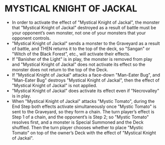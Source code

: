 
# MYSTICAL KNIGHT OF JACKAL

*   In order to activate the effect of "Mystical Knight of Jackal", the monster that "Mystical Knight of Jackal" destroyed as a result of battle must be your opponent’s own monster, not one of your monsters that your opponent controls.
*   "Mystical Knight of Jackal" sends a monster to the Graveyard as a result of battle, and THEN returns it to the top of the deck, so "Sangan" or "Witch of the Black Forest", etc., will activate their effects.
*   If "Banisher of the Light" is in play, the monster is removed from play and "Mystical Knight of Jackal" does not activate its effect so the monster does not return to the top of the Deck.
*   If "Mystical Knight of Jackal" attacks a face-down "Man-Eater Bug", and "Man-Eater Bug" destroys "Mystical Knight of Jackal", then the effect of "Mystical Knight of Jackal" is not applied.
*   "Mystical Knight of Jackal" does activate its effect even if "Necrovalley" is in play.
*   When "Mystical Knight of Jackal" attacks "Mystic Tomato", during the End Step both effects activate simultaneously once "Mystic Tomato" is sent to the Graveyard, so they form a chain. The turn player’s effect is Step 1 of a chain, and the opponent’s is Step 2; so "Mystic Tomato" resolves first, and a monster is Special Summoned and the Deck shuffled. Then the turn player chooses whether to place "Mystic Tomato" on top of the owner’s Deck with the effect of "Mystical Knight of Jackal".

  
